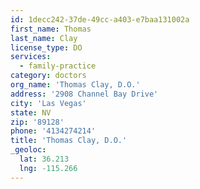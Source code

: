 ```yaml
---
id: 1decc242-37de-49cc-a403-e7baa131002a
first_name: Thomas
last_name: Clay
license_type: DO
services:
  - family-practice
category: doctors
org_name: 'Thomas Clay, D.O.'
address: '2908 Channel Bay Drive'
city: 'Las Vegas'
state: NV
zip: '89128'
phone: '4134274214'
title: 'Thomas Clay, D.O.'
_geoloc:
  lat: 36.213
  lng: -115.266
---
```

